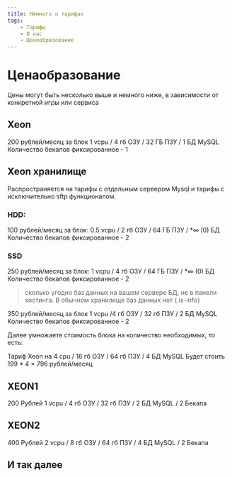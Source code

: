 ```yaml
---
title: Немного о тарифах
tags: 
    - Тарифы
    - О нас
    - Ценообразование
---
```


# Ценаобразование
Цены могут быть несколько выше и немного ниже, в зависимости от конкретной игры или сервиса
## Xeon
200 рублей/месяц за блок
1 vcpu / 4 гб ОЗУ / 32 ГБ ПЗУ / 1 БД MySQL
Количество бекапов фиксированное - 1

## Xeon хранилище
Распространяется на тарифы с отдельным сервером Mysql и тарифы с исключительно sftp функционалом. 
### HDD:
100 рублей/месяц за блок:
0.5 vcpu / 2 гб ОЗУ / 64 ГБ ПЗУ / *∞ (0) БД
Количество бекапов фиксированное - 2

### SSD
250 рублей/месяц за блок:
1 vcpu / 4 гб ОЗУ / 64 ГБ ПЗУ / *∞ (0) БД 
Количество бекапов фиксированное - 2

>  сколько угодно баз данных на вашем сервере БД, не в панели хостинга. В обычном хранилище баз данных нет
{.is-info}


350 рублей/месяц за блок
1 vcpu /4 гб ОЗУ / 32 гб ПЗУ / 2 БД MySQL
Количество бекапов фиксированное - 2



Далее умножаете стоимость блока на количество необходимых, то есть:

Тариф Xeon на 4 cpu / 16 гб ОЗУ / 64 гб ПЗУ / 4 БД MySQL
Будет стоить 199 * 4 = 796 рублей/месяц

## XEON1 
200 Рублей
1 vcpu / 4 гб ОЗУ / 32 гб ПЗУ / 2 БД MySQL / 2 Бекапа
## XEON2
400 Рублей
2 vcpu / 8 гб ОЗУ / 64 гб ПЗУ / 4 БД MySQL / 2 Бекапа
## И так далее

